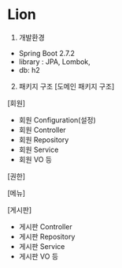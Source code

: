 # Lion

1. 개발환경
- Spring Boot 2.7.2
- library : JPA, Lombok, 
- db: h2

2. 패키지 구조 
[도메인 패키지 구조]

[회원]
- 회원 Configuration(설정)
- 회원 Controller
- 회원 Repository
- 회원 Service
- 회원 VO 등

[권한]

[메뉴]

[게시판]
- 게시판 Controller
- 게시판 Repository
- 게시판 Service
- 게시판 VO 등
